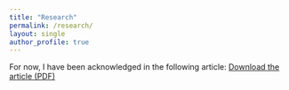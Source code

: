 ```yaml
---
title: "Research"
permalink: /research/
layout: single
author_profile: true
---
```


<!-- Qui puoi iniziare a scrivere qualcosa sul tuo ambito di ricerca -->
For now, I have been acknowledged in the following article:
[Download the article (PDF)](/assets/AAG25_IME.pdf)

